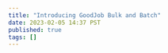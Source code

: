```yaml
---
title: "Introducing GoodJob Bulk and Batch"
date: 2023-02-05 14:37 PST
published: true
tags: []
---
```




<blockquote markdown="1">



</blockquote>
